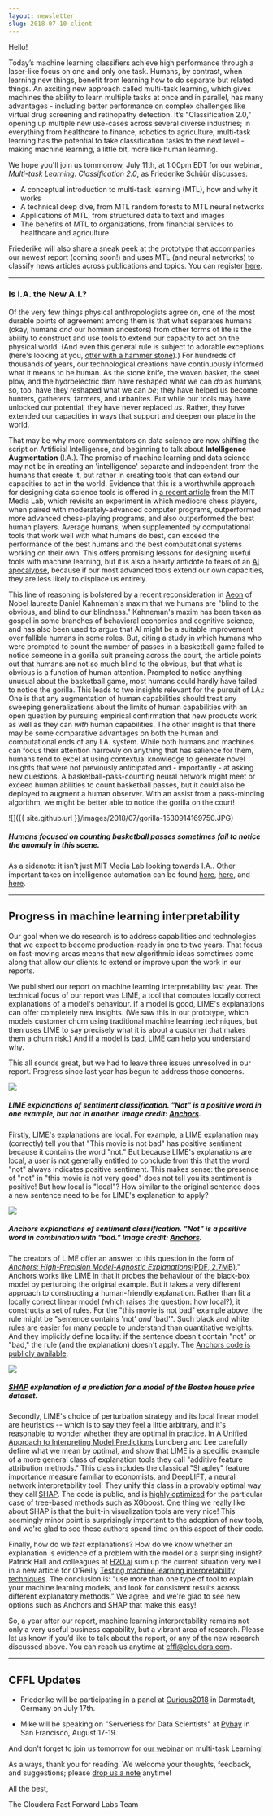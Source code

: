 ```yaml
---
layout: newsletter
slug: 2018-07-10-client
---
```


Hello! 

Today’s machine learning classifiers achieve high performance through a laser-like focus on one and only one task.  Humans, by contrast, when learning new things, benefit from learning how to do separate but related things. An exciting new approach called multi-task learning, which gives machines the ability to learn multiple tasks at once and in parallel, has many advantages - including better performance on complex challenges like virtual drug screening and retinopathy detection. It’s "Classification 2.0," opening up multiple new use-cases across several diverse industries; in everything from healthcare to finance, robotics to agriculture, multi-task learning has the potential to take classification tasks to the next level - making machine learning, a little bit, more like human learning.   

We hope you'll join us tommorrow, July 11th, at 1:00pm EDT for our webinar, *Multi-task Learning: Classification 2.0*, as Friederike Schüür discusses:
* A conceptual introduction to multi-task learning (MTL), how and why it works
* A technical deep dive, from MTL random forests to MTL neural networks
* Applications of MTL, from structured data to text and images
* The benefits of MTL to organizations, from financial services to healthcare and agriculture

Friederike will also share a sneak peek at the prototype that accompanies our newest report (coming soon!) and uses MTL (and neural networks) to classify news articles across publications and topics.  You can register [here](https://info.cloudera.com/LP=2027?utm_medium=website&utm_source=organicweb&utm_campaign=lfym&src=blog&cid=70134000001Svft&utm_content=FFL08_Multitask%20Learning_AMER_Webinar_2018-06-20).

---

### Is I.A. the New A.I.?

Of the very few things physical anthropologists agree on, one of the most 
durable points of agreement among them is that what 
separates humans (okay, humans _and_ our hominin ancestors) from other forms of 
life
is the ability to construct and use tools to extend our capacity to act on 
the physical world. (And even this general rule is subject to adorable 
exceptions (here's looking at you, [otter with a hammer stone](https://www.hakaimagazine.com/features/quest-archaeology-sea-otter-tool-use/)).) 
For hundreds of thousands of years, our technological creations 
have continuously informed what it means to be human. As the stone knife, the
woven basket, the steel plow, and the hydroelectric dam have reshaped what we
can *do* as humans, so, too, have they reshaped what we can *be*; they have 
helped us become hunters, gatherers, farmers, and urbanites. But while our tools may 
have unlocked our potential, they have never replaced *us*. Rather, they 
have extended our capacities in ways that support and deepen our place in the world. 

That may be why more commentators on data science are now shifting the script on Artificial Intelligence, and beginning to talk about **Intelligence 
Augmentation** (I.A.). The promise of machine learning and data science may not be 
in creating an 'intelligence' separate and independent from the humans that 
create it, but rather in creating tools that can extend our capacities to act in
the world. Evidence that this is a worthwhile approach for designing data 
science tools is offered in [a recent article](https://jods.mitpress.mit.edu/pub/issue3-case) from the MIT Media Lab, which revisits an experiment in which mediocre chess 
players, when paired with moderately-advanced computer programs, outperformed
more advanced chess-playing programs, and also outperformed the best human 
players. Average humans, when supplemented by computational tools that work 
well with what humans do best, can exceed the performance of the best humans 
and the best computational systems working on their own. This offers 
promising lessons for designing useful tools with machine learning, but it is
also a hearty antidote to fears of an [AI apocalypse](https://www.vanityfair.com/news/2017/03/elon-musk-billion-dollar-crusade-to-stop-ai-space-x), because if our most advanced tools extend our own 
capacities, they are less likely to displace us entirely. 

This line of reasoning is bolstered by a recent reconsideration in [Aeon](https://aeon.co/essays/are-humans-really-blind-to-the-gorilla-on-the-basketball-court) of 
Nobel laureate Daniel Kahneman's maxim that we humans are "blind to the 
obvious, and blind to our blindness." Kahneman's maxim has been taken as 
gospel in some branches of behavioral economics and cognitive science, and 
has also been used to argue that AI might be a suitable improvement over 
fallible humans in some roles. But, citing a study in which humans who were prompted 
to count the number of passes in a basketball game failed to notice someone in 
a gorilla suit prancing across the court, the article points out that humans 
are not so much blind to the obvious, but that what is obvious is a function 
of human attention. Prompted to notice anything unusual about the basketball 
game, most humans could hardly have failed to notice the gorilla. This leads 
to two insights relevant for the pursuit of I.A.: One is that any augmentation 
of human capabilities should treat any sweeping generalizations about the 
limits of human capabilities with an open question by pursuing empirical 
confirmation that new products work as well as they can _with_ human 
capabilities. The other insight is that there may be some comparative 
advantages on both the human and computational ends of any I.A. 
system. While both humans and machines can focus their attention narrowly on 
anything that has salience for them, humans tend to excel at using contextual 
knowledge to generate novel insights that were not previously anticipated 
and - importantly - at asking new questions. A basketball-pass-counting neural 
network might meet or exceed human abilities to count basketball passes, but 
it could also be deployed to augment a human observer. With an assist from a 
pass-minding algorithm, we might be better able to notice the gorilla on the
 court!

![]({{ site.github.url }}/images/2018/07/gorilla-1530914169750.JPG)
##### Humans focused on counting basketball passes sometimes fail to notice the anomaly in this scene.

As a sidenote: it isn't just MIT Media Lab looking towards I.A.. Other important takes on 
intelligence automation can be found [here](https://medium.com/@QuantumBlack/the-real-ai-augmented-intelligence-9766e74f13a8), [here](https://www.informationweek.com/big-data/ai-machine-learning/its-about-augmented-intelligence-not-artificial-intelligence/a/d-id/1331460), and [here](https://www.mondo.com/augmented-intelligence-the-new-ai/).

---

## Progress in machine learning interpretability
 
Our goal when we do research is to address capabilities and technologies that
we expect to become production-ready in one to two years. That focus on
fast-moving areas means that new algorithmic ideas sometimes come along that
allow our clients to extend or improve upon the work in our reports.

We published our report on machine learning interpretability last year. The technical focus of our report was LIME, a tool that computes locally
correct explanations of a model's behaviour. If a model is good, LIME's
explanations can offer completely new insights. (We saw this in our prototype,
which models customer churn using traditional machine learning techniques, but
then uses LIME to say precisely what it is about a customer that makes them a
churn risk.) And if a model is bad, LIME can help you understand why.

This all sounds great, but we had to leave three issues unresolved in our
report. Progress since last year has begun to address those concerns.

![](/images/2018/07/lime-1530894622923.png)

##### LIME explanations of sentiment classification. "Not" is a positive word in one example, but not in another. Image credit: [Anchors](https://homes.cs.washington.edu/~marcotcr/aaai18.pdf).

Firstly, LIME's explanations are local. For example, a LIME explanation may
(correctly) tell you that "This movie is not bad" has positive sentiment
because it contains the word "not." But because LIME's explanations are local,
a user is not generally entitled to conclude from this that the word "not"
always indicates positive sentiment. This makes sense: the presence of "not" in
"this movie is not very good" does not tell you its sentiment is positive! But
how local is "local"? How similar to the original sentence does a new sentence
need to be for LIME's explanation to apply?

![](/images/2018/07/anchor-1530894675267.png)

##### Anchors explanations of sentiment classification. "Not" is a positive word in combination with "bad." Image credit: [Anchors](https://homes.cs.washington.edu/~marcotcr/aaai18.pdf).

The creators of LIME offer an answer to this question in the form of [_Anchors:
High-Precision Model-Agnostic Explanations_(PDF,
2.7MB)](https://homes.cs.washington.edu/~marcotcr/aaai18.pdf)." Anchors works
like LIME in that it probes the behaviour of the black-box model by perturbing
the original example. But it takes a very different approach to constructing a
human-friendly explanation. Rather than fit a locally correct linear model
(which raises the question: how local?), it constructs a set of rules. For the
"this movie is not bad" example above, the rule might be "sentence contains
'not' _and_ 'bad'". Such black and white rules are easier for many people to
understand than quantitative weights. And they implicitly define locality: if
the sentence doesn't contain "not" or "bad," the rule (and the explanation)
doesn't apply. The [Anchors code is publicly
available](https://github.com/marcotcr/anchor).

![](https://raw.githubusercontent.com/slundberg/shap/master/docs/artwork/boston_instance.png)

##### [SHAP](https://github.com/slundberg/shap) explanation of a prediction for a model of the Boston house price dataset.

Secondly, LIME's choice of perturbation strategy and its local linear model are
heuristics -- which is to say they feel a little arbitrary, and it's reasonable
to wonder whether they are optimal in practice. In [A Unified Approach to
Interpreting Model
Predictions](http://papers.nips.cc/paper/7062-a-unified-approach-to-interpreting-model-predictions.pdf)
Lundberg and Lee carefully define what we mean by optimal, and show that LIME
is a specific example of a more general class of explanation tools they call
"additive feature attribution methods." This class includes the classical
"Shapley" feature importance measure familiar to economists, and
[DeepLIFT](https://github.com/kundajelab/deeplift), a neural network
interpretability tool. They unify this class in a provably optimal way they
call [SHAP](https://github.com/slundberg/shap). The code is public, and is
[highly optimized](https://arxiv.org/abs/1802.03888) for the particular case of
tree-based methods such as XGboost. One thing we really like about SHAP is that
the built-in visualization tools are very nice! This seemingly minor point is
surprisingly important to the adoption of new tools, and we're glad to see
these authors spend time on this aspect of their code.

Finally, how do we _test_ explanations? How do we know whether an explanation
is evidence of a problem with the model or a surprising insight? Patrick Hall
and colleagues at [H2O.ai](https://www.h2o.ai/) sum up the current situation very well in a new
article for O'Reilly [Testing machine learning interpretability
techniques](https://www.oreilly.com/ideas/testing-machine-learning-interpretability-techniques).
The conclusion is: "use more than one type of tool to explain your machine
learning models, and look for consistent results across different explanatory
methods." We agree, and we're glad to see new options such as Anchors and SHAP
that make this easy!

So, a year after our report, machine learning interpretability remains not only
a very useful business capability, but a vibrant area of research. Please let
us know if you’d like to talk about the report, or any of the new research
discussed above. You can reach us anytime at cffl@cloudera.com.

---

## CFFL Updates

* Friederike will be participating in a panel at [Curious2018](https://curious2018.com/) in Darmstadt, Germany on July 17th.

* Mike will be speaking on "Serverless for Data Scientists" at [Pybay](https://pybay.com/) in San Francisco, August 17-19.

And don't forget to join us tomorrow for [our webinar](https://info.cloudera.com/LP=2027?utm_medium=website&utm_source=organicweb&utm_campaign=lfym&src=blog&cid=70134000001Svft&utm_content=FFL08_Multitask%20Learning_AMER_Webinar_2018-06-20) on multi-task Learning!

As always, thank you for reading. We welcome your thoughts, feedback, and suggestions; please [drop us a note](mailto:cffl@cloudera.com) anytime!

All the best,

The Cloudera Fast Forward Labs Team

